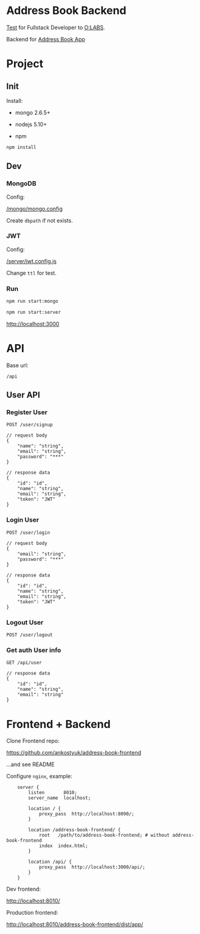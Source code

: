 # Address Book Backend

[Test](https://gist.github.com/olegvg/29e9ad1000aa695059b0825c99486cd5) for Fullstack Developer to [O:LABS](http://o-labs.ru/).

Backend for [Address Book App](https://ankostyuk.github.io/address-book-frontend/)

# Project

## Init

Install:

* mongo 2.6.5+

* nodejs 5.10+
* npm

```bash
npm install
```

## Dev

### MongoDB

Config:

[/mongo/mongo.config](/mongo/mongo.config)

Create `dbpath` if not exists.


### JWT

Config:

[/server/jwt.config.js](/server/jwt.config.js)

Change `ttl` for test.

### Run

```bash
npm run start:mongo

npm run start:server
```

[http://localhost:3000](http://localhost:3000)

# API

Base url:

`/api`

## User API

### Register User

```
POST /user/signup

// request body
{
    "name": "string",
    "email": "string",
    "password": "***"
}

// response data
{
    "id": "id",
    "name": "string",
    "email": "string",
    "token": "JWT"
}
```

### Login User

```
POST /user/login

// request body
{
    "email": "string",
    "password": "***"
}

// response data
{
    "id": "id",
    "name": "string",
    "email": "string",
    "token": "JWT"
}
```

### Logout User

```
POST /user/logout
```

### Get auth User info

```
GET /api/user

// response data
{
    "id": "id",
    "name": "string",
    "email": "string"
}
```

# Frontend + Backend

Clone Frontend repo:

https://github.com/ankostyuk/address-book-frontend

...and see README


Configure `nginx`, example:

```
    server {
        listen       8010;
        server_name  localhost;

        location / {
            proxy_pass  http://localhost:8090/;
        }

        location /address-book-frontend/ {
            root   /path/to/address-book-frontend; # without address-book-frontend
            index  index.html;
        }

        location /api/ {
            proxy_pass  http://localhost:3000/api/;
        }
    }
```

Dev frontend:

[http://localhost:8010/](http://localhost:8010/)


Production frontend:

[http://localhost:8010/address-book-frontend/dist/app/](http://localhost:8010/address-book-frontend/dist/app/)
